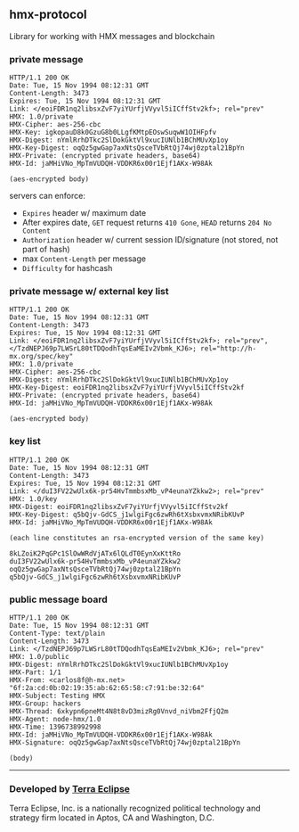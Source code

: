 ## hmx-protocol

Library for working with HMX messages and blockchain

### private message

```
HTTP/1.1 200 OK
Date: Tue, 15 Nov 1994 08:12:31 GMT
Content-Length: 3473
Expires: Tue, 15 Nov 1994 08:12:31 GMT
Link: </eoiFDR1nq2libsxZvF7yiYUrfjVVyvl5iICffStv2kf>; rel="prev"
HMX: 1.0/private
HMX-Cipher: aes-256-cbc
HMX-Key: igkopauD8k0GzuG8b0LLgfKMtpEOswSuqwW1OIHFpfv
HMX-Digest: nYmlRrhDTkc2SlDokGktVl9xucIUNlb1BChMUvXp1oy
HMX-Key-Digest: oqQz5gwGap7axNtsQsceTVbRtQj74wj0zptal21BpYn
HMX-Private: (encrypted private headers, base64)
HMX-Id: jaMHiVNo_MpTmVUDQH-VDDKR6x00r1Ejf1AKx-W98Ak

(aes-encrypted body)
```

servers can enforce:

- `Expires` header w/ maximum date
- After expires date, `GET` request returns `410 Gone`, `HEAD` returns `204 No Content`
- `Authorization` header w/ current session ID/signature (not stored, not part of hash)
- max `Content-Length` per message
- `Difficulty` for hashcash

### private message w/ external key list

```
HTTP/1.1 200 OK
Date: Tue, 15 Nov 1994 08:12:31 GMT
Content-Length: 3473
Expires: Tue, 15 Nov 1994 08:12:31 GMT
Link: </eoiFDR1nq2libsxZvF7yiYUrfjVVyvl5iICffStv2kf>; rel="prev", </TzdNEPJ69p7LWSrL80tTDQodhTqsEaMEIv2Vbmk_KJ6>; rel="http://h-mx.org/spec/key"
HMX: 1.0/private
HMX-Cipher: aes-256-cbc
HMX-Digest: nYmlRrhDTkc2SlDokGktVl9xucIUNlb1BChMUvXp1oy
HMX-Key-Digest: eoiFDR1nq2libsxZvF7yiYUrfjVVyvl5iICffStv2kf
HMX-Private: (encrypted private headers, base64)
HMX-Id: jaMHiVNo_MpTmVUDQH-VDDKR6x00r1Ejf1AKx-W98Ak

(aes-encrypted body)
```

### key list

```
HTTP/1.1 200 OK
Date: Tue, 15 Nov 1994 08:12:31 GMT
Content-Length: 3473
Expires: Tue, 15 Nov 1994 08:12:31 GMT
Link: </duI3FV22wUlx6k-pr54HvTmmbsxMb_vP4eunaYZkkw2>; rel="prev"
HMX: 1.0/key
HMX-Digest: eoiFDR1nq2libsxZvF7yiYUrfjVVyvl5iICffStv2kf
HMX-Key-Digest: q5bQjv-GdCS_j1wlgiFgc6zwRh6tXsbxvmxNRibKUvP
HMX-Id: jaMHiVNo_MpTmVUDQH-VDDKR6x00r1Ejf1AKx-W98Ak

(each line constitutes an rsa-encrypted version of the same key)

8kLZoiK2PqGPc1SlOwWRdVjATx6lQLdT0EynXxKttRo
duI3FV22wUlx6k-pr54HvTmmbsxMb_vP4eunaYZkkw2
oqQz5gwGap7axNtsQsceTVbRtQj74wj0zptal21BpYn
q5bQjv-GdCS_j1wlgiFgc6zwRh6tXsbxvmxNRibKUvP
```

### public message board

```
HTTP/1.1 200 OK
Date: Tue, 15 Nov 1994 08:12:31 GMT
Content-Type: text/plain
Content-Length: 3473
Link: </TzdNEPJ69p7LWSrL80tTDQodhTqsEaMEIv2Vbmk_KJ6>; rel="prev"
HMX: 1.0/public
HMX-Digest: nYmlRrhDTkc2SlDokGktVl9xucIUNlb1BChMUvXp1oy
HMX-Part: 1/1
HMX-From: <carlos8f@h-mx.net> "6f:2a:cd:0b:02:19:35:ab:62:65:58:c7:91:be:32:64"
HMX-Subject: Testing HMX
HMX-Group: hackers
HMX-Thread: 6xkypn6pneMt4N8t8vD3mizRg0Vnvd_niVbm2FfjQ2m
HMX-Agent: node-hmx/1.0
HMX-Time: 1396738992998
HMX-Id: jaMHiVNo_MpTmVUDQH-VDDKR6x00r1Ejf1AKx-W98Ak
HMX-Signature: oqQz5gwGap7axNtsQsceTVbRtQj74wj0zptal21BpYn

(body)
```

- - -

### Developed by [Terra Eclipse](http://www.terraeclipse.com)
Terra Eclipse, Inc. is a nationally recognized political technology and
strategy firm located in Aptos, CA and Washington, D.C.
